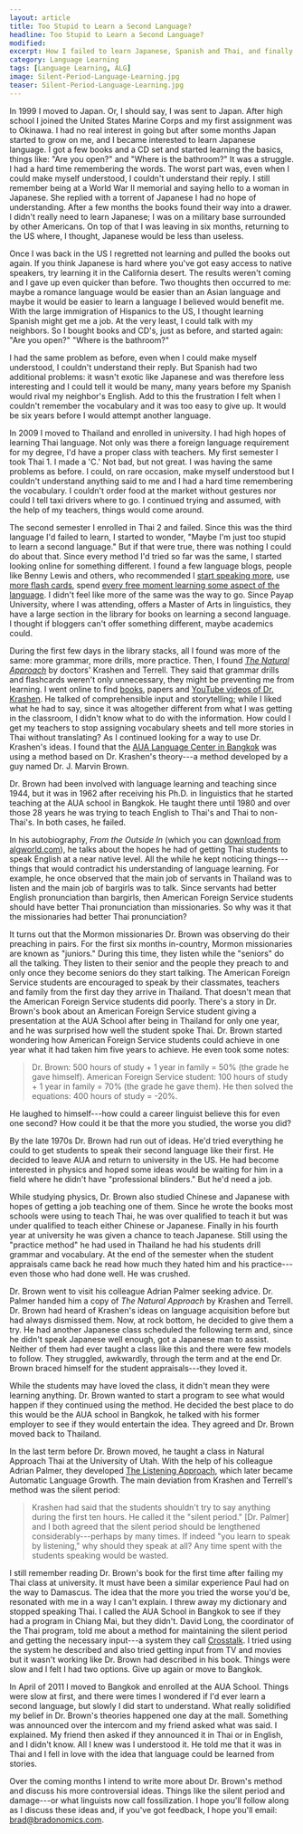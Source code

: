 ```yaml
---
layout: article
title: Too Stupid to Learn a Second Language?
headline: Too Stupid to Learn a Second Language?
modified:
excerpt: How I failed to learn Japanese, Spanish and Thai, and finally found a method of language learning that worked for me.
category: Language Learning
tags: [Language Learning, ALG]
image: Silent-Period-Language-Learning.jpg
teaser: Silent-Period-Language-Learning.jpg
---
```


In 1999 I moved to Japan. Or, I should say, I was sent to Japan. After high school I joined the United States Marine Corps and my first assignment was to Okinawa. I had no real interest in going but after some months Japan started to grow on me, and I became interested to learn Japanese language. I got a few books and a CD set and started learning the basics, things like: "Are you open?" and "Where is the bathroom?" It was a struggle. I had a hard time remembering the words. The worst part was, even when I could make myself understood, I couldn't understand their reply. I still remember being at a World War II memorial and saying hello to a woman in Japanese. She replied with a torrent of Japanese I had no hope of understanding. After a few months the books found their way into a drawer. I didn't really need to learn Japanese; I was on a military base surrounded by other Americans. On top of that I was leaving in six months, returning to the US where, I thought, Japanese would be less than useless.

Once I was back in the US I regretted not learning and pulled the books out again. If you think Japanese is hard where you've got easy access to native speakers, try learning it in the California desert. The results weren't coming and I gave up even quicker than before. Two thoughts then occurred to me: maybe a romance language would be easier than an Asian language and maybe it would be easier to learn a language I believed would benefit me. With the large immigration of Hispanics to the US, I thought learning Spanish might get me a job. At the very least, I could talk with my neighbors. So I bought books and CD's, just as before, and started again: "Are you open?" "Where is the bathroom?"

I had the same problem as before, even when I could make myself understood, I couldn't understand their reply. But Spanish had two additional problems: it wasn't exotic like Japanese and was therefore less interesting and I could tell it would be many, many years before my Spanish would rival my neighbor's English. Add to this the frustration I felt when I couldn't remember the vocabulary and it was too easy to give up. It would be six years before I would attempt another language.

In 2009 I moved to Thailand and enrolled in university. I had high hopes of learning Thai language. Not only was there a foreign language requirement for my degree, I'd have a proper class with teachers. My first semester I took Thai 1. I made a 'C.' Not bad, but not great. I was having the same problems as before. I could, on rare occasion, make myself understood but I couldn't understand anything said to me and I had a hard time remembering the vocabulary. I couldn't order food at the market without gestures nor could I tell taxi drivers where to go. I continued trying and assumed, with the help of my teachers, things would come around.

The second semester I enrolled in Thai 2 and failed. Since this was the third language I'd failed to learn, I started to wonder, "Maybe I'm just too stupid to learn a second language." But if that were true, there was nothing I could do about that. Since every method I'd tried so far was the same, I started looking online for something different. I found a few language blogs, people like Benny Lewis and others, who recommended I [start speaking more](http://www.fluentin3months.com/speak-it/), use [more flash cards](http://www.everydaylanguagelearner.com/2012/01/09/language-learning-tip-using-paper-flashcards-effectivley/), spend [every free moment learning some aspect of the language](http://learnthaifromawhiteguy.com/consistency-is-key/). I didn't feel like more of the same was the way to go. Since Payap University, where I was attending, offers a Master of Arts in linguistics, they have a large section in the library for books on learning a second language. I thought if bloggers can't offer something different, maybe academics could.

During the first few days in the library stacks, all I found was more of the same: more grammar, more drills, more practice. Then, I found [_The Natural Approach_](http://www.amazon.com/gp/product/0136120296/ref=as_li_ss_tl?ie=UTF8&amp;camp=1789&amp;creative=390957&amp;creativeASIN=0136120296&amp;linkCode=as2&amp;tag=bnomics-20) by doctors' Krashen and Terrell. They said that grammar drills and flashcards weren't only unnecessary, they might be preventing me from learning. I went online to find [books](http://www.sdkrashen.com/), papers and [YouTube videos of Dr. Krashen](http://www.youtube.com/watch?v=4K11o19YNvk). He talked of comprehensible input and storytelling; while I liked what he had to say, since it was altogether different from what I was getting in the classroom, I didn't know what to do with the information. How could I get my teachers to stop assigning vocabulary sheets and tell more stories in Thai without translating? As I continued looking for a way to use Dr. Krashen's ideas. I found that the [AUA Language Center in Bangkok](http://auathai.com/) was using a method based on Dr. Krashen's theory---a method developed by a guy named Dr. J. Marvin Brown.

Dr. Brown had been involved with language learning and teaching since 1944, but it was in 1962 after receiving his Ph.D. in linguistics that he started teaching at the AUA school in Bangkok. He taught there until 1980 and over those 28 years he was trying to teach English to Thai's and Thai to non-Thai's. In both cases, he failed.

In his autobiography, _From the Outside In_ (which you can [download from algworld.com](http://algworld.com/archives.php)), he talks about the hopes he had of getting Thai students to speak English at a near native level. All the while he kept noticing things---things that would contradict his understanding of language learning. For example, he once observed that the main job of servants in Thailand was to listen and the main job of bargirls was to talk. Since servants had better English pronunciation than bargirls, then American Foreign Service students should have better Thai pronunciation than missionaries. So why was it that the missionaries had better Thai pronunciation?

It turns out that the Mormon missionaries Dr. Brown was observing do their preaching in pairs. For the first six months in-country, Mormon missionaries are known as "juniors." During this time, they listen while the "seniors" do all the talking. They listen to their senior and the people they preach to and only once they become seniors do they start talking. The American Foreign Service students are encouraged to speak by their classmates, teachers and family from the first day they arrive in Thailand. That doesn't mean that the American Foreign Service students did poorly. There's a story in Dr. Brown's book about an American Foreign Service student giving a presentation at the AUA School after being in Thailand for only one year, and he was surprised how well the student spoke Thai. Dr. Brown started wondering how American Foreign Service students could achieve in one year what it had taken him five years to achieve. He even took some notes:

> Dr. Brown: 500 hours of study + 1 year in family = 50% (the grade he gave himself). American Foreign Service student: 100 hours of study + 1 year in family = 70% (the grade he gave them). He then solved the equations: 400 hours of study = -20%.

He laughed to himself---how could a career linguist believe this for even one second? How could it be that the more you studied, the worse you did?

By the late 1970s Dr. Brown had run out of ideas. He'd tried everything he could to get students to speak their second language like their first. He decided to leave AUA and return to university in the US. He had become interested in physics and hoped some ideas would be waiting for him in a field where he didn't have "professional blinders." But he'd need a job.

While studying physics, Dr. Brown also studied Chinese and Japanese with hopes of getting a job teaching one of them. Since he wrote the books most schools were using to teach Thai, he was over qualified to teach it but was under qualified to teach either Chinese or Japanese. Finally in his fourth year at university he was given a chance to teach Japanese. Still using the "practice method" he had used in Thailand he had his students drill grammar and vocabulary. At the end of the semester when the student appraisals came back he read how much they hated him and his practice---even those who had done well. He was crushed.

Dr. Brown went to visit his colleague Adrian Palmer seeking advice. Dr. Palmer handed him a copy of _The Natural Approach_ by Krashen and Terrell. Dr. Brown had heard of Krashen's ideas on language acquisition before but had always dismissed them. Now, at rock bottom, he decided to give them a try. He had another Japanese class scheduled the following term and, since he didn't speak Japanese well enough, got a Japanese man to assist. Neither of them had ever taught a class like this and there were few models to follow. They struggled, awkwardly, through the term and at the end Dr. Brown braced himself for the student appraisals---they loved it.

While the students may have loved the class, it didn't mean they were learning anything. Dr. Brown wanted to start a program to see what would happen if they continued using the method. He decided the best place to do this would be the AUA school in Bangkok, he talked with his former employer to see if they would entertain the idea. They agreed and Dr. Brown moved back to Thailand.

In the last term before Dr. Brown moved, he taught a class in Natural Approach Thai at the University of Utah. With the help of his colleague Adrian Palmer, they developed [The Listening Approach](http://www.amazon.com/gp/product/0582907209/ref=as_li_ss_tl?ie=UTF8&amp;camp=1789&amp;creative=390957&amp;creativeASIN=0582907209&amp;linkCode=as2&amp;tag=bnomics-20), which later became Automatic Language Growth. The main deviation from Krashen and Terrell's method was the silent period:

> Krashen had said that the students shouldn't try to say anything during the first ten hours. He called it the "silent period." [Dr. Palmer] and I both agreed that the silent period should be lengthened considerably---perhaps by many times. If indeed "you learn to speak by listening," why should they speak at all? Any time spent with the students speaking would be wasted.

I still remember reading Dr. Brown's book for the first time after failing my Thai class at university. It must have been a similar experience Paul had on the way to Damascus. The idea that the more you tried the worse you'd be, resonated with me in a way I can't explain. I threw away my dictionary and stopped speaking Thai. I called the AUA School in Bangkok to see if they had a program in Chiang Mai, but they didn't. David Long, the coordinator of the Thai program, told me about a method for maintaining the silent period and getting the necessary input---a system they call [Crosstalk](http://algworld.com/crosstalk). I tried using the system he described and also tried getting input from TV and movies but it wasn't working like Dr. Brown had described in his book. Things were slow and I felt I had two options. Give up again or move to Bangkok.

In April of 2011 I moved to Bangkok and enrolled at the AUA School. Things were slow at first, and there were times I wondered if I'd ever learn a second language, but slowly I did start to understand. What really solidified my belief in Dr. Brown's theories happened one day at the mall. Something was announced over the intercom and my friend asked what was said. I explained. My friend then asked if they announced it in Thai or in English, and I didn't know. All I knew was I understood it. He told me that it was in Thai and I fell in love with the idea that language could be learned from stories.

Over the coming months I intend to write more about Dr. Brown's method and discuss his more controversial ideas. Things like the silent period and damage---or what linguists now call fossilization. I hope you'll follow along as I discuss these ideas and, if you've got feedback, I hope you'll email: brad@bradonomics.com.